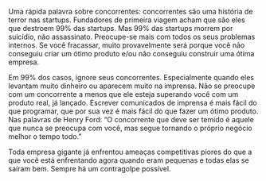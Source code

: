 Uma rápida palavra sobre concorrentes: concorrentes são uma história de terror nas startups. Fundadores de primeira viagem acham que são eles que destroem 99% das startups. Mas 99% das startups morrem por suicídio, não assassinato. Preocupe-se mais com todos os seus problemas internos. Se você fracassar, muito provavelmente será porque você não conseguiu criar um ótimo produto e/ou não conseguiu construir uma ótima empresa.

Em 99% dos casos, ignore seus concorrentes. Especialmente quando eles levantam muito dinheiro ou aparecem muito na imprensa. Não se preocupe com um concorrente a menos que ele esteja superando você com um produto real, já lançado. Escrever comunicados de imprensa é mais fácil do que programar, que por sua vez é mais fácil do que fazer um ótimo produto. Nas palavras de Henry Ford: “O concorrente que deve ser temido é aquele que nunca se preocupa com você, mas segue tornando o próprio negócio melhor o tempo todo.”

Toda empresa gigante já enfrentou ameaças competitivas piores do que a que você está enfrentando agora quando eram pequenas e todas elas se saíram bem. Sempre há um contragolpe possível.

